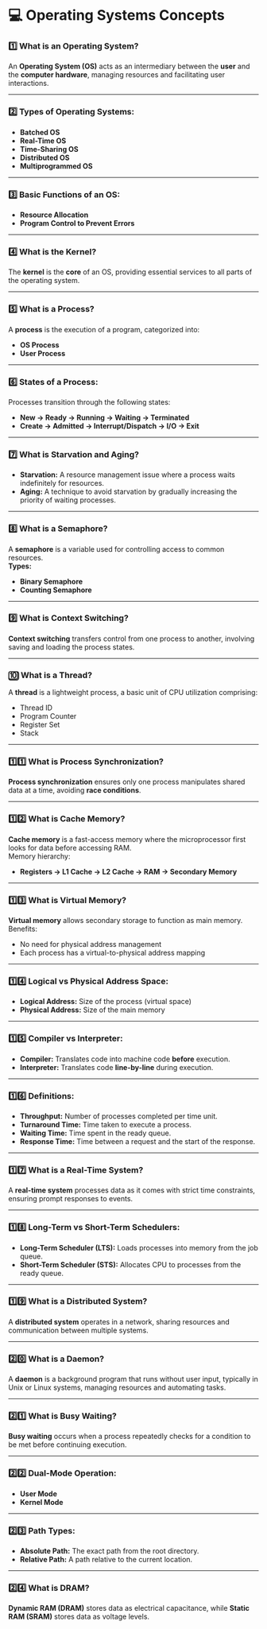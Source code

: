 # 💻 Operating Systems Concepts

### 1️⃣ What is an Operating System?

An **Operating System (OS)** acts as an intermediary between the **user** and the **computer hardware**, managing resources and facilitating user interactions.

---

### 2️⃣ Types of Operating Systems:

- **Batched OS**
- **Real-Time OS**
- **Time-Sharing OS**
- **Distributed OS**
- **Multiprogrammed OS**

---

### 3️⃣ Basic Functions of an OS:

- **Resource Allocation**
- **Program Control to Prevent Errors**

---

### 4️⃣ What is the Kernel?

The **kernel** is the **core** of an OS, providing essential services to all parts of the operating system.

---

### 5️⃣ What is a Process?

A **process** is the execution of a program, categorized into:

- **OS Process**
- **User Process**

---

### 6️⃣ States of a Process:

Processes transition through the following states:

- **New → Ready → Running → Waiting → Terminated**
- **Create → Admitted → Interrupt/Dispatch → I/O → Exit**

---

### 7️⃣ What is Starvation and Aging?

- **Starvation:** A resource management issue where a process waits indefinitely for resources.
- **Aging:** A technique to avoid starvation by gradually increasing the priority of waiting processes.

---

### 8️⃣ What is a Semaphore?

A **semaphore** is a variable used for controlling access to common resources.  
**Types:**

- **Binary Semaphore**
- **Counting Semaphore**

---

### 9️⃣ What is Context Switching?

**Context switching** transfers control from one process to another, involving saving and loading the process states.

---

### 🔟 What is a Thread?

A **thread** is a lightweight process, a basic unit of CPU utilization comprising:

- Thread ID
- Program Counter
- Register Set
- Stack

---

### 1️⃣1️⃣ What is Process Synchronization?

**Process synchronization** ensures only one process manipulates shared data at a time, avoiding **race conditions**.

---

### 1️⃣2️⃣ What is Cache Memory?

**Cache memory** is a fast-access memory where the microprocessor first looks for data before accessing RAM.  
Memory hierarchy:

- **Registers → L1 Cache → L2 Cache → RAM → Secondary Memory**

---

### 1️⃣3️⃣ What is Virtual Memory?

**Virtual memory** allows secondary storage to function as main memory.  
Benefits:

- No need for physical address management
- Each process has a virtual-to-physical address mapping

---

### 1️⃣4️⃣ Logical vs Physical Address Space:

- **Logical Address:** Size of the process (virtual space)
- **Physical Address:** Size of the main memory

---

### 1️⃣5️⃣ Compiler vs Interpreter:

- **Compiler:** Translates code into machine code **before** execution.
- **Interpreter:** Translates code **line-by-line** during execution.

---

### 1️⃣6️⃣ Definitions:

- **Throughput:** Number of processes completed per time unit.
- **Turnaround Time:** Time taken to execute a process.
- **Waiting Time:** Time spent in the ready queue.
- **Response Time:** Time between a request and the start of the response.

---

### 1️⃣7️⃣ What is a Real-Time System?

A **real-time system** processes data as it comes with strict time constraints, ensuring prompt responses to events.

---

### 1️⃣8️⃣ Long-Term vs Short-Term Schedulers:

- **Long-Term Scheduler (LTS):** Loads processes into memory from the job queue.
- **Short-Term Scheduler (STS):** Allocates CPU to processes from the ready queue.

---

### 1️⃣9️⃣ What is a Distributed System?

A **distributed system** operates in a network, sharing resources and communication between multiple systems.

---

### 2️⃣0️⃣ What is a Daemon?

A **daemon** is a background program that runs without user input, typically in Unix or Linux systems, managing resources and automating tasks.

---

### 2️⃣1️⃣ What is Busy Waiting?

**Busy waiting** occurs when a process repeatedly checks for a condition to be met before continuing execution.

---

### 2️⃣2️⃣ Dual-Mode Operation:

- **User Mode**
- **Kernel Mode**

---

### 2️⃣3️⃣ Path Types:

- **Absolute Path:** The exact path from the root directory.
- **Relative Path:** A path relative to the current location.

---

### 2️⃣4️⃣ What is DRAM?

**Dynamic RAM (DRAM)** stores data as electrical capacitance, while **Static RAM (SRAM)** stores data as voltage levels.
